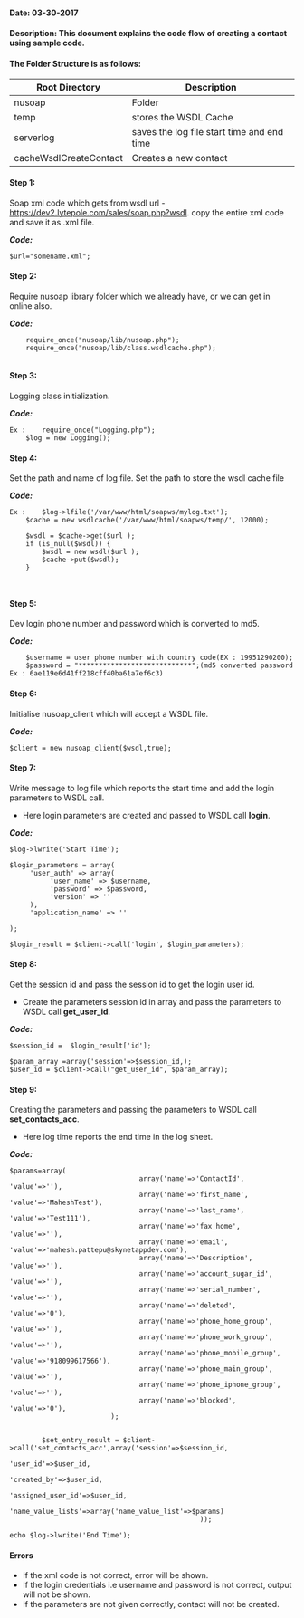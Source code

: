 #### Date: 03-30-2017
#### Description: This document explains the code flow of creating a contact using sample code.

#### The Folder Structure is as follows:
   
   
   Root Directory | Description
------------ | -------------
nusoap | Folder |
temp | stores the WSDL Cache | 
serverlog | saves the log file start time and end time |
cacheWsdlCreateContact | Creates a new contact |

#### Step 1:

Soap xml code which gets from wsdl url - https://dev2.lytepole.com/sales/soap.php?wsdl. copy the entire xml code and save it as .xml file.

**_Code:_**
	
```
$url="somename.xml";

```

#### Step 2:

Require nusoap library folder which we already have, or we can get in online also.

**_Code:_**
	
```
	require_once("nusoap/lib/nusoap.php");
	require_once("nusoap/lib/class.wsdlcache.php");
  
  ```
  
  #### Step 3:
  
  Logging class initialization.
  
  **_Code:_**
	
```
Ex :	require_once("Logging.php");
	$log = new Logging();
```

#### Step 4:

Set the path and name of log file.
Set the path to store the wsdl cache file 


  **_Code:_**
	
```
Ex : 	$log->lfile('/var/www/html/soapws/mylog.txt');
	$cache = new wsdlcache('/var/www/html/soapws/temp/', 12000);

	$wsdl = $cache->get($url );
	if (is_null($wsdl)) {
		$wsdl = new wsdl($url );
		$cache->put($wsdl);
	}
  
 
```

#### Step 5:

Dev login phone number and password which is converted to md5.

**_Code:_**
	
```
	$username = user phone number with country code(EX : 19951290200);
  	$password = "****************************";(md5 converted password Ex : 6ae119e6d41ff218cff40ba61a7ef6c3)
```

#### Step 6:

Initialise nusoap_client which will accept a WSDL file.

**_Code:_**
	
```
$client = new nusoap_client($wsdl,true);

```

#### Step 7:

Write message to log file which reports the start time and add the login parameters to WSDL call.

- Here login parameters are created and passed to WSDL call **login**.

**_Code:_**
	
```
$log->lwrite('Start Time');
    
$login_parameters = array(
     'user_auth' => array(
          'user_name' => $username,
          'password' => $password,
          'version' => ''
     ),
     'application_name' => ''
        
);
    
$login_result = $client->call('login', $login_parameters);
```

#### Step 8:

Get the session id and pass the session id to get the login user id.

- Create the parameters session id in array and pass the parameters to WSDL call **get_user_id**.

**_Code:_**
	
```
$session_id =  $login_result['id'];

$param_array =array('session'=>$session_id,);
$user_id = $client->call("get_user_id", $param_array);

```

#### Step 9:

Creating the parameters and passing the parameters to WSDL call **set_contacts_acc**.

- Here log time reports the end time in the log sheet.

**_Code:_**
	
```
$params=array(
								array('name'=>'ContactId', 'value'=>''),   
                                array('name'=>'first_name', 'value'=>'MaheshTest'),     
								array('name'=>'last_name', 'value'=>'Test111'),
								array('name'=>'fax_home', 'value'=>''),   
								array('name'=>'email', 'value'=>'mahesh.pattepu@skynetappdev.com'),
								array('name'=>'Description', 'value'=>''),   
								array('name'=>'account_sugar_id', 'value'=>''),   
								array('name'=>'serial_number', 'value'=>''),      
								array('name'=>'deleted', 'value'=>'0'),   	                               
								array('name'=>'phone_home_group', 'value'=>''),  
								array('name'=>'phone_work_group', 'value'=>''), 
								array('name'=>'phone_mobile_group', 'value'=>'918099617566'), 
								array('name'=>'phone_main_group', 'value'=>''), 
								array('name'=>'phone_iphone_group', 'value'=>''), 
								array('name'=>'blocked', 'value'=>'0'),                               
                         );
						 
		
		$set_entry_result = $client->call('set_contacts_acc',array('session'=>$session_id,
																	'user_id'=>$user_id,
                                                                    'created_by'=>$user_id,
																	'assigned_user_id'=>$user_id,
                                                                   	'name_value_lists'=>array('name_value_list'=>$params)
                                               ));

echo $log->lwrite('End Time');
 ```
 


#### Errors

- If the xml code is not correct, error will be shown.
- If the login credentials i.e username and password is not correct, output will not be shown.
- If the parameters are not given correctly, contact will not be created.



